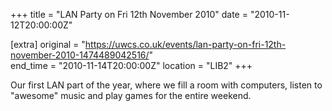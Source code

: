 +++
title = "LAN Party on Fri 12th November 2010"
date = "2010-11-12T20:00:00Z"

[extra]
original = "https://uwcs.co.uk/events/lan-party-on-fri-12th-november-2010-1474489042516/"    
end_time = "2010-11-14T20:00:00Z"
location = "LIB2"
+++

Our first LAN part of the year, where we fill a room with computers, listen to "awesome" music and play games for the entire weekend.

